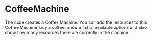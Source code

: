 # CoffeeMachine
The code creates a Coffee Machine. You can add the resources to this Coffee Machine, buy a coffee, show a list of available options and also show how many resources there are currently in the machine.
